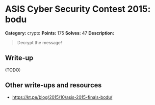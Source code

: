 # ASIS Cyber Security Contest 2015: bodu

**Category:** crypto
**Points:** 175
**Solves:** 47
**Description:**

> Decrypt the message!

## Write-up

(TODO)

## Other write-ups and resources

* https://kt.pe/blog/2015/10/asis-2015-finals-bodu/
